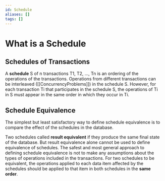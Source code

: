 ```yaml
---
id: Schedule
aliases: []
tags: []
---
```


# What is a Schedule

## Schedules of Transactions

A **schedule** S of n transactions T1, T2, ..., Tn is an ordering of the operations of the transactions. Operations from different transactions can be interleaved ([[ConcurrencyProblems]]) in the schedule S. However, for each transaction Ti that participates in the schedule S, the operations of Ti in S must appear in the same order in which they occur in Ti.

## Schedule Equivalence

The simplest but least satisfactory way to define schedule equivalence is to compare the effect of the schedules in the database.

Two schedules called **result equivalent** if they produce the same final state of the database. But result equivalence alone cannot be used to define equivalence of schedules. The safest and most general approach to defining schedule equivalence is not to make any assumptions about the types of operations included in the transactions. For two schedules to be equivalent, the operations applied to each data item affected by the schedules should be applied to that item in both schedules in the **same order**.
